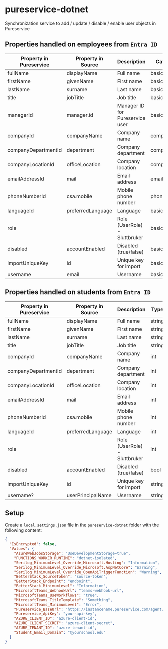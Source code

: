 # pureservice-dotnet

Synchronization service to add / update / disable / enable user objects in Pureservice

## Properties handled on employees from `Entra ID`

| Property in Pureservice | Property in Source | Description                    | Category     | Type   | Default Value |
|------------------------|--------------------|---------------------------------|--------------|--------|---------------|
| fullName               | displayName        | Full name                       | basic        | string | null          |
| firstName              | givenName          | First name                      | basic        | string | null          |
| lastName               | surname            | Last name                       | basic        | string | null          |
| title                  | jobTitle           | Job title                       | basic        | string | null          |
| managerId              | manager.id         | Manager ID for Pureservice user | basic        | int    | null          |
| companyId              | companyName        | Company name                    | company      | int    | null          |
| companyDepartmentId    | department         | Company department              | company      | int    | null          |
| companyLocationId      | officeLocation     | Company location                | company      | int    | null          |
| emailAddressId         | mail               | Email address                   | emailaddress | int    | null          |
| phoneNumberId          | csa.mobile         | Mobile phone number             | phonenumber  | int    | null          |
| languageId             | preferredLanguage  | Language                        | basic        | int    | Norwegian     |
| role                   |                    | Role (UserRole) - Sluttbruker   | basic        | int    | null          |
| disabled               | accountEnabled     | Disabled (true/false)           | basic        | int    | false         |
| importUniqueKey        | id                 | Unique key for import           | basic        | int    | null          |
| username               | email              | Username                        | basic        | int    | null          |

## Properties handled on students from `Entra ID`

| Property in Pureservice | Property in Source | Description                     | Type   | Default Value |
|-------------------------|--------------------|---------------------------------|--------|---------------|
| fullName                | displayName        | Full name                       | string | null          |
| firstName               | givenName          | First name                      | string | null          |
| lastName                | surname            | Last name                       | string | null          |
| title                   | jobTitle           | Job title                       | string | null          |
| companyId               | companyName        | Company name                    | int    | null          |
| companyDepartmentId     | department         | Company department              | int    | null          |
| companyLocationId       | officeLocation     | Company location                | int    | null          |
| emailAddressId          | mail               | Email address                   | int    | null          |
| phoneNumberId           | csa.mobile         | Mobile phone number             | int    | null          |
| languageId              | preferredLanguage  | Language                        | int    | Norwegian     |
| role                    |                    | Role (UserRole) - Sluttbruker   | int    | null          |
| disabled                | accountEnabled     | Disabled (true/false)           | bool   | false         |
| importUniqueKey         | id                 | Unique key for import           | string | null          |
| username?               | userPrincipalName  | Username                        | string | null          |

## Setup

Create a `local.settings.json` file in the `pureservice-dotnet` folder with the following content:
```json
{
  "IsEncrypted": false,
  "Values": {
    "AzureWebJobsStorage": "UseDevelopmentStorage=true",
    "FUNCTIONS_WORKER_RUNTIME": "dotnet-isolated",
    "Serilog_MinimumLevel_Override_Microsoft.Hosting": "Information",
    "Serilog_MinimumLevel_Override_Microsoft.AspNetCore": "Warning",
    "Serilog_MinimumLevel_Override_OpenApiTriggerFunction": "Warning",
    "BetterStack_SourceToken": "source-token",
    "BetterStack_Endpoint": "endpoint",
    "BetterStack_MinimumLevel": "Information",
    "MicrosoftTeams_WebhookUrl": "teams-webhook-url",
    "MicrosoftTeams_UseWorkflows": "true",
    "MicrosoftTeams_TitleTemplate": "Something",
    "MicrosoftTeams_MinimumLevel": "Error",
    "Pureservice_BaseUrl": "https://instancename.pureservice.com/agent/api/",
    "Pureservice_ApiKey": "your-api-key",
    "AZURE_CLIENT_ID": "azure-client-id",
    "AZURE_CLIENT_SECRET": "azure-client-secret",
    "AZURE_TENANT_ID": "azure-tenant-id",
    "Student_Email_Domain": "@yourschool.edu"
  }
}
```